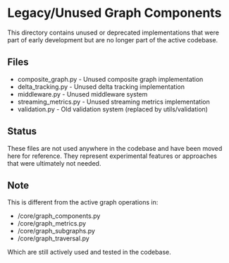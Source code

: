 # Legacy/Unused Graph Components

This directory contains unused or deprecated implementations that were part of early development but are no longer part of the active codebase.

## Files

- composite_graph.py - Unused composite graph implementation
- delta_tracking.py - Unused delta tracking implementation
- middleware.py - Unused middleware system
- streaming_metrics.py - Unused streaming metrics implementation
- validation.py - Old validation system (replaced by utils/validation)

## Status

These files are not used anywhere in the codebase and have been moved here for reference. They represent experimental features or approaches that were ultimately not needed.

## Note

This is different from the active graph operations in:
- /core/graph_components.py
- /core/graph_metrics.py
- /core/graph_subgraphs.py
- /core/graph_traversal.py

Which are still actively used and tested in the codebase.
